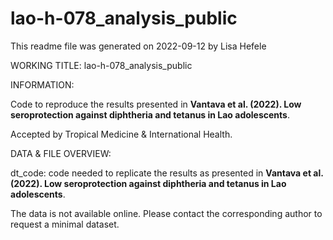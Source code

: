 # lao-h-078_analysis_public

<p>This readme file was generated on 2022-09-12 by Lisa Hefele<br>


WORKING TITLE: lao-h-078_analysis_public<br>


INFORMATION:<br>

Code to reproduce the results presented in **Vantava et al. (2022). Low seroprotection against diphtheria and tetanus in Lao adolescents**. 

Accepted by Tropical Medicine & International Health. <br>



DATA & FILE OVERVIEW:<br>

dt_code: code needed to replicate the results as presented in **Vantava et al. (2022). Low seroprotection against diphtheria and tetanus in Lao adolescents**. 

The data is not available online. Please contact the corresponding author to request a minimal dataset.
